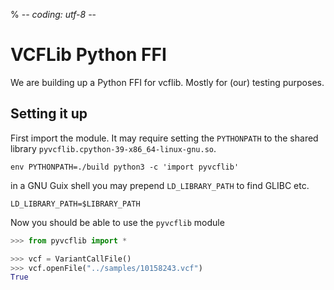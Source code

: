 % -*- coding: utf-8 -*-

# VCFLib Python FFI

We are building up a Python FFI for vcflib. Mostly for (our) testing purposes.

## Setting it up

First import the module. It may require setting the `PYTHONPATH` to the shared library `pyvcflib.cpython-39-x86_64-linux-gnu.so`.

    env PYTHONPATH=./build python3 -c 'import pyvcflib'

in a GNU Guix shell you may prepend `LD_LIBRARY_PATH` to find GLIBC etc.

    LD_LIBRARY_PATH=$LIBRARY_PATH

Now you should be able to use the `pyvcflib` module

```python
>>> from pyvcflib import *

>>> vcf = VariantCallFile()
>>> vcf.openFile("../samples/10158243.vcf")
True

```
